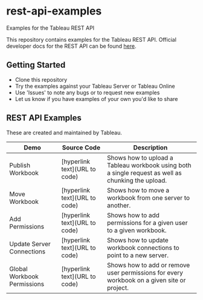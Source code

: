 # rest-api-examples
Examples for the Tableau REST API

This repository contains examples for the Tableau REST API. Official developer docs for the REST API can be found [here](http://onlinehelp.tableau.com/current/api/rest_api/en-us/help.htm).

Getting Started
---------------
* Clone this repository
* Try the examples against your Tableau Server or Tableau Online
* Use 'Issues' to note any bugs or to request new examples
* Let us know if you have examples of your own you'd like to share

REST API Examples
---------------
These are created and maintained by Tableau.

Demo | Source Code | Description
-------- |  -------- |  --------
Publish Workbook | [hyperlink text](URL to code) | Shows how to upload a Tableau workbook using both a single request as well as chunking the upload.
Move Workbook | [hyperlink text](URL to code) | Shows how to move a workbook from one server to another.
Add Permissions | [hyperlink text](URL to code) | Shows how to add permissions for a given user to a given workbook.
Update Server Connections | [hyperlink text](URL to code) | Shows how to update workbook connections to point to a new server.
Global Workbook Permissions | [hyperlink text](URL to code) | Shows how to add or remove user permissions for every workbook on a given site or project.
